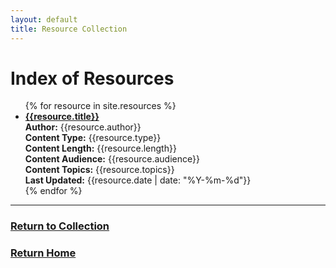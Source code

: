 ```yaml
---
layout: default
title: Resource Collection
---
```


<body>
  <h1>Index of Resources</h1>
  
  <ul>
    {% for resource in site.resources %}
    <li>
      <a href="{{ site.baseurl | escape }}{{resource.url}}"><b>{{resource.title}}</b></a><br>
      <b>Author:</b> {{resource.author}}<br>
      <b>Content Type:</b> {{resource.type}}<br>
      <b>Content Length:</b> {{resource.length}}<br>
      <b>Content Audience:</b> {{resource.audience}}<br>
      <b>Content Topics:</b> {{resource.topics}}<br>
      <b>Last Updated:</b> {{resource.date | date: "%Y-%m-%d"}}<br>
    </li>
    {% endfor %}
  </ul>
</body>

***
### [Return to Collection](https://bafflerbach.github.io/DSM-CORE/resource-collection)
### [Return Home](https://bafflerbach.github.io/DSM-CORE)
